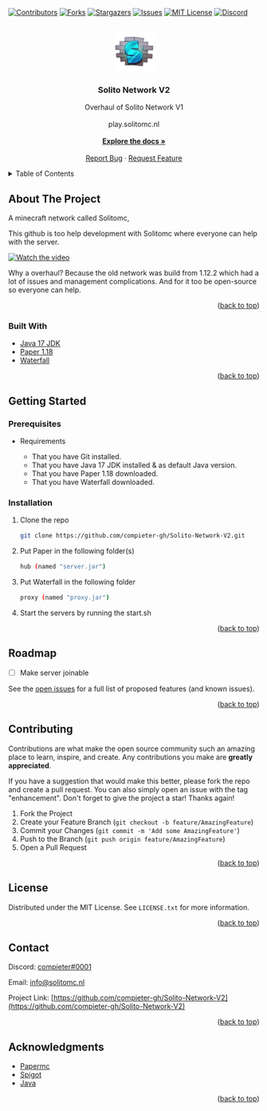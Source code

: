 <div id="top"></div>
<!--
*** Thanks for checking out the Best-README-Template. If you have a suggestion
*** that would make this better, please fork the repo and create a pull request
*** or simply open an issue with the tag "enhancement".
*** Don't forget to give the project a star!
*** Thanks again! Now go create something AMAZING! :D
-->



<!-- PROJECT SHIELDS -->
<!--
*** I'm using markdown "reference style" links for readability.
*** Reference links are enclosed in brackets [ ] instead of parentheses ( ).
*** See the bottom of this document for the declaration of the reference variables
*** for contributors-url, forks-url, etc. This is an optional, concise syntax you may use.
*** https://www.markdownguide.org/basic-syntax/#reference-style-links
-->
[![Contributors][contributors-shield]][contributors-url]
[![Forks][forks-shield]][forks-url]
[![Stargazers][stars-shield]][stars-url]
[![Issues][issues-shield]][issues-url]
[![MIT License][license-shield]][license-url]
[![Discord][discord-shield]][discord-url]



<!-- PROJECT LOGO -->
<br />
<div align="center">
  <a href="https://github.com/compieter-gh/Solito-Network-V2">
    <img src="images/logo.png" alt="Logo" width="80" height="80">
  </a>

<h3 align="center">Solito Network V2</h3>

  <p align="center">
    Overhaul of Solito Network V1
    <br />
    <br />
    play.solitomc.nl
    <br />
    <br />
    <a href="https://github.com/compieter-gh/Solito-Network-V2"><strong>Explore the docs »</strong></a>
    <br />
    <br />
    <a href="https://github.com/compieter-gh/Solito-Network-V2/issues">Report Bug</a>
    ·
    <a href="https://github.com/compieter-gh/Solito-Network-V2/issues">Request Feature</a>
  </p>
</div>



<!-- TABLE OF CONTENTS -->
<details>
  <summary>Table of Contents</summary>
  <ol>
    <li>
      <a href="#about-the-project">About The Project</a>
      <ul>
        <li><a href="#built-with">Built With</a></li>
      </ul>
    </li>
    <li>
      <a href="#getting-started">Getting Started</a>
      <ul>
        <li><a href="#prerequisites">Prerequisites</a></li>
        <li><a href="#installation">Installation</a></li>
      </ul>
    </li>
    <li><a href="#usage">Usage</a></li>
    <li><a href="#roadmap">Roadmap</a></li>
    <li><a href="#contributing">Contributing</a></li>
    <li><a href="#license">License</a></li>
    <li><a href="#contact">Contact</a></li>
    <li><a href="#acknowledgments">Acknowledgments</a></li>
  </ol>
</details>



<!-- ABOUT THE PROJECT -->
## About The Project

A minecraft network called Solitomc,


This github is too help development with Solitomc where everyone can help with the server.


[![Watch the video](https://img.youtube.com/vi/cgA_d3DrzSk/hqdefault.jpg)](https://youtu.be/cgA_d3DrzSk)

Why a overhaul? Because the old network was build from 1.12.2 which had a lot of issues and management complications.
And for it too be open-source so everyone can help.

<p align="right">(<a href="#top">back to top</a>)</p>



### Built With

* [Java 17 JDK](https://www.oracle.com/java/technologies/downloads/)
* [Paper 1.18](https://papermc.io/downloads#Paper-1.18/)
* [Waterfall](https://papermc.io/downloads#Waterfall/)

<p align="right">(<a href="#top">back to top</a>)</p>



<!-- GETTING STARTED -->
## Getting Started

### Prerequisites

* Requirements

  * That you have Git installed.
  * That you have Java 17 JDK installed & as default Java version.
  * That you have Paper 1.18 downloaded.
  * That you have Waterfall downloaded.

### Installation

1. Clone the repo
   ```sh
   git clone https://github.com/compieter-gh/Solito-Network-V2.git
   ```
3. Put Paper in the following folder(s)
   ```sh
   hub (named "server.jar")
   ```
4. Put Waterfall in the following folder
   ```sh
   proxy (named "proxy.jar")
   ```
5. Start the servers by running the start.sh

<p align="right">(<a href="#top">back to top</a>)</p>



<!-- ROADMAP -->
## Roadmap

- [ ] Make server joinable

See the [open issues](https://github.com/compieter-gh/Solito-Network-V2/issues) for a full list of proposed features (and known issues).

<p align="right">(<a href="#top">back to top</a>)</p>



<!-- CONTRIBUTING -->
## Contributing

Contributions are what make the open source community such an amazing place to learn, inspire, and create. Any contributions you make are **greatly appreciated**.

If you have a suggestion that would make this better, please fork the repo and create a pull request. You can also simply open an issue with the tag "enhancement".
Don't forget to give the project a star! Thanks again!

1. Fork the Project
2. Create your Feature Branch (`git checkout -b feature/AmazingFeature`)
3. Commit your Changes (`git commit -m 'Add some AmazingFeature'`)
4. Push to the Branch (`git push origin feature/AmazingFeature`)
5. Open a Pull Request

<p align="right">(<a href="#top">back to top</a>)</p>



<!-- LICENSE -->
## License

Distributed under the MIT License. See `LICENSE.txt` for more information.

<p align="right">(<a href="#top">back to top</a>)</p>



<!-- CONTACT -->
## Contact

Discord: [compieter#0001](https://discord.com/app)

Email: info@solitomc.nl

Project Link: [https://github.com/compieter-gh/Solito-Network-V2](https://github.com/compieter-gh/Solito-Network-V2)

<p align="right">(<a href="#top">back to top</a>)</p>



<!-- ACKNOWLEDGMENTS -->
## Acknowledgments

* [Papermc](https://papermc.io/)
* [Spigot](https://www.spigotmc.org/)
* [Java](https://www.oracle.com/)

<p align="right">(<a href="#top">back to top</a>)</p>



<!-- MARKDOWN LINKS & IMAGES -->
<!-- https://www.markdownguide.org/basic-syntax/#reference-style-links -->
[contributors-shield]: https://img.shields.io/github/contributors/compieter-gh/Solito-Network-V2.svg?style=for-the-badge
[contributors-url]: https://github.com/compieter-gh/Solito-Network-V2/graphs/contributors
[forks-shield]: https://img.shields.io/github/forks/compieter-gh/Solito-Network-V2.svg?style=for-the-badge
[forks-url]: https://github.com/compieter-gh/Solito-Network-V2/network/members
[stars-shield]: https://img.shields.io/github/stars/compieter-gh/Solito-Network-V2.svg?style=for-the-badge
[stars-url]: https://github.com/compieter-gh/Solito-Network-V2/stargazers
[issues-shield]: https://img.shields.io/github/issues/compieter-gh/Solito-Network-V2.svg?style=for-the-badge
[issues-url]: https://github.com/compieter-gh/Solito-Network-V2/issues
[license-shield]: https://img.shields.io/github/license/compieter-gh/Solito-Network-V2.svg?style=for-the-badge
[license-url]: https://github.com/compieter-gh/Solito-Network-V2/blob/master/LICENSE.txt
[discord-shield]: https://discordapp.com/api/guilds/593543971632971797/widget.png?style=shield
[discord-url]: https://discord.com/invite/Ju7pEqWcCv
